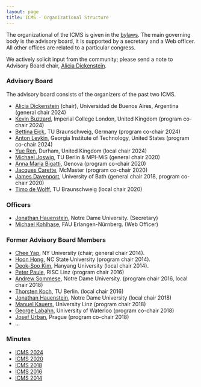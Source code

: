 ```yaml
---
layout: page
title: ICMS - Organizational Structure
---
```


The organizational of the ICMS is given in the [bylaws](/bylaws/). The main governing body is the advisory board, it is supported by a secretary and a Web officer. All other offices are related to a particular congress.

We actively solicit input from the community; please send a note to Advisory Board chair, [Alicia Dickenstein](https://mate.dm.uba.ar/~alidick).

### Advisory Board

The advisory board consists of the organizers of the past two ICMS.

 * [Alicia Dickenstein](https://mate.dm.uba.ar/~alidick) (chair), Universidad de Buenos Aires, Argentina (general chair 2024)
 * [Kevin Buzzard](https://www.imperial.ac.uk/people/k.buzzard), Imperial College London, United Kingdom (program co-chair 2024)
 * [Bettina Eick](http://www.iaa.tu-bs.de/beick), TU Braunschweig, Germany (program co-chair 2024)
 * [Anton Leykin](https://antonleykin.math.gatech.edu), Georgia Institute of Technology, United States (program co-chair 2024)
 * [Yue Ren](https://www.yueren.de), Durham, United Kingdom (local chair 2024)
 * [Michael Joswig](https://www.math.tu-berlin.de/~joswig/), TU Berlin & MPI-MiS (general chair 2020)
 * [Anna Maria Bigatti](https://www.dima.unige.it/~bigatti/), Genova (program co-chair 2020)
 * [Jacques Carette](https://www.cas.mcmaster.ca/~carette/), McMaster (program co-chair 2020)
 * [James Davenport](http://people.bath.ac.uk/masjhd/), University of Bath (general chair 2018, program co-chair 2020)
 * [Timo de Wolff](http://www.iaa.tu-bs.de/timodewolff/), TU Braunschweig (local chair 2020)


### Officers

 * [Jonathan Hauenstein](mailto:hauenstein@nd.edu), Notre Dame University. (Secretary)
 * [Michael Kohlhase](mailto:michael.kohlhase@fau.de), FAU Erlangen-Nürnberg. (Web Officer) 


### Former Advisory Board Members

 * [Chee Yap](mailto:yap@cs.nyu.edu), NY University (chair; general chair 2014).
 * [Hoon Hong](mailto:hong@ncsu.edu), NC State University (program chair 2014).
 * [Deok-Soo Kim](mailto:dskim@hanyang.ac.kr), Hanyang University (local chair 2014).
 * [Peter Paule](mailto:Peter.Paule@risc.uni-linz.ac.at), RISC Linz (program chair 2016)
 * [Andrew Sommese](mailto:sommese@nd.edu), Notre Dame University. (program chair 2016, local chair 2018)
 * [Thorsten Koch](mailto:koch@zib.de), TU Berlin. (local chair 2016)
 * [Jonathan Hauenstein](https://www3.nd.edu/~jhauenst/), Notre Dame University (local chair 2018)
 * [Manuel Kauers](http://www.kauers.de/), University Linz (program chair 2018)
 * [George Labahn](https://cs.uwaterloo.ca/~glabahn/), University of Waterloo (program co-chair 2018)
 * [Josef Urban](https://www.ciirc.cvut.cz/~urbanjo3/), Prague (program co-chair 2018)
 * ... 

### Minutes
 * [ICMS 2024](Minutes/Minutes_ICMS_2024.pdf)
 * [ICMS 2020](Minutes/Minutes_ICMS_2020.pdf)
 * [ICMS 2018](Minutes/Minutes_ICMS_2018.pdf)
 * [ICMS 2016](Minutes/Minutes_ICMS_2016.pdf)
 * [ICMS 2014](Minutes/Minutes_ICMS_2014.pdf)
 
